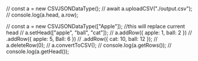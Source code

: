 // const a = new CSVJSONDataType();
// await a.uploadCSV("./output.csv");
// console.log(a.head, a.row);

// const a = new CSVJSONDataType(["Apple"]);
//this will replace current head
// a.setHead(["apple", "ball", "cat"]);
// a.addRow({ apple: 1, ball: 2 })
// .addRow({ apple: 5, Ball: 6 })
// .addRow({ cat: 10, ball: 12 });
// a.deleteRow(0);
// a.convertToCSV();
// console.log(a.getRows());
// console.log(a.getHead());

